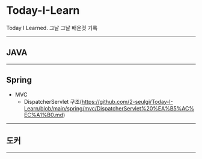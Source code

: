 # Today-I-Learn

Today I Learned. 그날 그날 배운것 기록

---

## JAVA

---

## Spring
- MVC
  - DispatcherServlet 구조(https://github.com/2-seulgi/Today-I-Learn/blob/main/spring/mvc/DispatcherServlet%20%EA%B5%AC%EC%A1%B0.md)

---

## 도커

---
